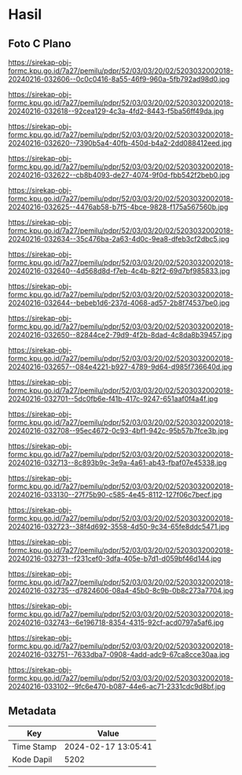 # Hasil

## Foto C Plano

https://sirekap-obj-formc.kpu.go.id/7a27/pemilu/pdpr/52/03/03/20/02/5203032002018-20240216-032606--0c0c0416-8a55-46f9-960a-5fb792ad98d0.jpg

https://sirekap-obj-formc.kpu.go.id/7a27/pemilu/pdpr/52/03/03/20/02/5203032002018-20240216-032618--92cea129-4c3a-4fd2-8443-f5ba56ff49da.jpg

https://sirekap-obj-formc.kpu.go.id/7a27/pemilu/pdpr/52/03/03/20/02/5203032002018-20240216-032620--7390b5a4-40fb-450d-b4a2-2dd088412eed.jpg

https://sirekap-obj-formc.kpu.go.id/7a27/pemilu/pdpr/52/03/03/20/02/5203032002018-20240216-032622--cb8b4093-de27-4074-9f0d-fbb542f2beb0.jpg

https://sirekap-obj-formc.kpu.go.id/7a27/pemilu/pdpr/52/03/03/20/02/5203032002018-20240216-032625--4476ab58-b7f5-4bce-9828-f175a567560b.jpg

https://sirekap-obj-formc.kpu.go.id/7a27/pemilu/pdpr/52/03/03/20/02/5203032002018-20240216-032634--35c476ba-2a63-4d0c-9ea8-dfeb3cf2dbc5.jpg

https://sirekap-obj-formc.kpu.go.id/7a27/pemilu/pdpr/52/03/03/20/02/5203032002018-20240216-032640--4d568d8d-f7eb-4c4b-82f2-69d7bf985833.jpg

https://sirekap-obj-formc.kpu.go.id/7a27/pemilu/pdpr/52/03/03/20/02/5203032002018-20240216-032644--bebeb1d6-237d-4068-ad57-2b8f74537be0.jpg

https://sirekap-obj-formc.kpu.go.id/7a27/pemilu/pdpr/52/03/03/20/02/5203032002018-20240216-032650--82844ce2-79d9-4f2b-8dad-4c8da8b39457.jpg

https://sirekap-obj-formc.kpu.go.id/7a27/pemilu/pdpr/52/03/03/20/02/5203032002018-20240216-032657--084e4221-b927-4789-9d64-d985f736640d.jpg

https://sirekap-obj-formc.kpu.go.id/7a27/pemilu/pdpr/52/03/03/20/02/5203032002018-20240216-032701--5dc0fb6e-f41b-417c-9247-651aaf0f4a4f.jpg

https://sirekap-obj-formc.kpu.go.id/7a27/pemilu/pdpr/52/03/03/20/02/5203032002018-20240216-032708--95ec4672-0c93-4bf1-942c-95b57b7fce3b.jpg

https://sirekap-obj-formc.kpu.go.id/7a27/pemilu/pdpr/52/03/03/20/02/5203032002018-20240216-032713--8c893b9c-3e9a-4a61-ab43-fbaf07e45338.jpg

https://sirekap-obj-formc.kpu.go.id/7a27/pemilu/pdpr/52/03/03/20/02/5203032002018-20240216-033130--27f75b90-c585-4e45-8112-127f06c7becf.jpg

https://sirekap-obj-formc.kpu.go.id/7a27/pemilu/pdpr/52/03/03/20/02/5203032002018-20240216-032723--38f4d692-3558-4d50-9c34-65fe8ddc5471.jpg

https://sirekap-obj-formc.kpu.go.id/7a27/pemilu/pdpr/52/03/03/20/02/5203032002018-20240216-032731--f231cef0-3dfa-405e-b7d1-d059bf46d144.jpg

https://sirekap-obj-formc.kpu.go.id/7a27/pemilu/pdpr/52/03/03/20/02/5203032002018-20240216-032735--d7824606-08a4-45b0-8c9b-0b8c273a7704.jpg

https://sirekap-obj-formc.kpu.go.id/7a27/pemilu/pdpr/52/03/03/20/02/5203032002018-20240216-032743--6e196718-8354-4315-92cf-acd0797a5af6.jpg

https://sirekap-obj-formc.kpu.go.id/7a27/pemilu/pdpr/52/03/03/20/02/5203032002018-20240216-032751--7633dba7-0908-4add-adc9-67ca8cce30aa.jpg

https://sirekap-obj-formc.kpu.go.id/7a27/pemilu/pdpr/52/03/03/20/02/5203032002018-20240216-033102--9fc6e470-b087-44e6-ac71-2331cdc9d8bf.jpg


## Metadata

| Key        | Value               |
| ---------- | ------------------- |
| Time Stamp | 2024-02-17 13:05:41 |
| Kode Dapil | 5202                |



